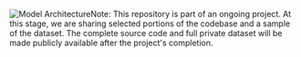 ![Model Architecture](https://github.com/user-attachments/assets/4faa0398-ed89-4d40-be38-a0759da13e48)Note: This repository is part of an ongoing project. At this stage, we are sharing selected portions of the codebase and a sample of the dataset. The complete source code and full private dataset will be made publicly available after the project's completion.
